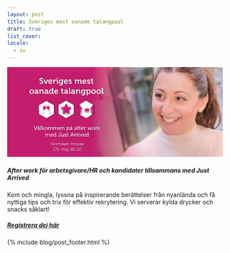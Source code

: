 ```yaml
---
layout: post
title: Sveriges mest oanade talangpool
draft: true
list_cover:
locale:
  - sv
---
```


![jaaw](/assets/images/blog/jaaw.jpg)



##### After work för arbetsgivare/HR och kandidater tillsammans med Just Arrived


Kom och mingla, lyssna på inspirerande berättelser från nyanlända och få nyttiga tips och trix för effektiv rekrytering. Vi serverar kylda drycker och snacks såklart!



##### [Registrera dej här](https://jaaw.confetti.events/)


{% include blog/post_footer.html %}
